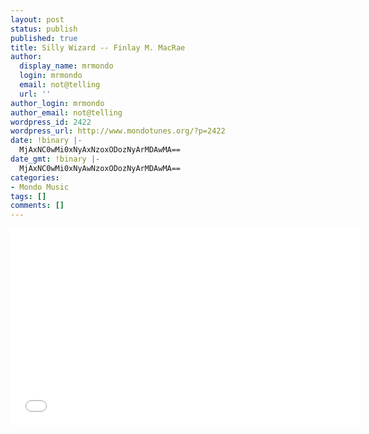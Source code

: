 ```yaml
---
layout: post
status: publish
published: true
title: Silly Wizard -- Finlay M. MacRae
author:
  display_name: mrmondo
  login: mrmondo
  email: not@telling
  url: ''
author_login: mrmondo
author_email: not@telling
wordpress_id: 2422
wordpress_url: http://www.mondotunes.org/?p=2422
date: !binary |-
  MjAxNC0wMi0xNyAxNzoxODozNyArMDAwMA==
date_gmt: !binary |-
  MjAxNC0wMi0xNyAwNzoxODozNyArMDAwMA==
categories:
- Mondo Music
tags: []
comments: []
---
```

<iframe width="560" height="315" src="//www.youtube.com/embed/OnvT4zSYVlQ" frameborder="0"> </iframe>
